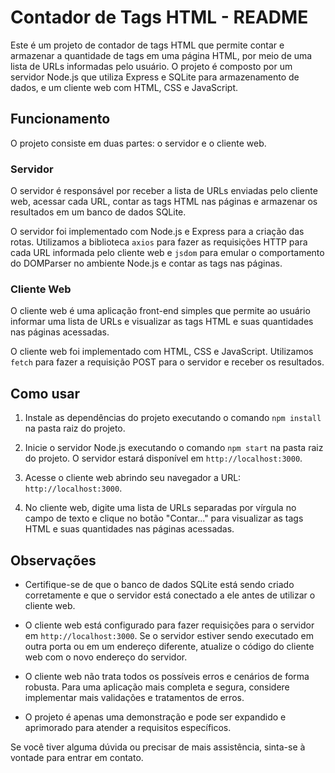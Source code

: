 # Contador de Tags HTML - README

Este é um projeto de contador de tags HTML que permite contar e armazenar a quantidade de tags em uma página HTML, por meio de uma lista de URLs informadas pelo usuário. O projeto é composto por um servidor Node.js que utiliza Express e SQLite para armazenamento de dados, e um cliente web com HTML, CSS e JavaScript.

## Funcionamento

O projeto consiste em duas partes: o servidor e o cliente web.

### Servidor

O servidor é responsável por receber a lista de URLs enviadas pelo cliente web, acessar cada URL, contar as tags HTML nas páginas e armazenar os resultados em um banco de dados SQLite.

O servidor foi implementado com Node.js e Express para a criação das rotas. Utilizamos a biblioteca `axios` para fazer as requisições HTTP para cada URL informada pelo cliente web e `jsdom` para emular o comportamento do DOMParser no ambiente Node.js e contar as tags nas páginas.

### Cliente Web

O cliente web é uma aplicação front-end simples que permite ao usuário informar uma lista de URLs e visualizar as tags HTML e suas quantidades nas páginas acessadas.

O cliente web foi implementado com HTML, CSS e JavaScript. Utilizamos `fetch` para fazer a requisição POST para o servidor e receber os resultados.

## Como usar

1. Instale as dependências do projeto executando o comando `npm install` na pasta raiz do projeto.

2. Inicie o servidor Node.js executando o comando `npm start` na pasta raiz do projeto. O servidor estará disponível em `http://localhost:3000`.

3. Acesse o cliente web abrindo seu navegador a URL: `http://localhost:3000`.

4. No cliente web, digite uma lista de URLs separadas por vírgula no campo de texto e clique no botão "Contar..." para visualizar as tags HTML e suas quantidades nas páginas acessadas.

## Observações

- Certifique-se de que o banco de dados SQLite está sendo criado corretamente e que o servidor está conectado a ele antes de utilizar o cliente web.

- O cliente web está configurado para fazer requisições para o servidor em `http://localhost:3000`. Se o servidor estiver sendo executado em outra porta ou em um endereço diferente, atualize o código do cliente web com o novo endereço do servidor.

- O cliente web não trata todos os possíveis erros e cenários de forma robusta. Para uma aplicação mais completa e segura, considere implementar mais validações e tratamentos de erros.

- O projeto é apenas uma demonstração e pode ser expandido e aprimorado para atender a requisitos específicos.

Se você tiver alguma dúvida ou precisar de mais assistência, sinta-se à vontade para entrar em contato.
